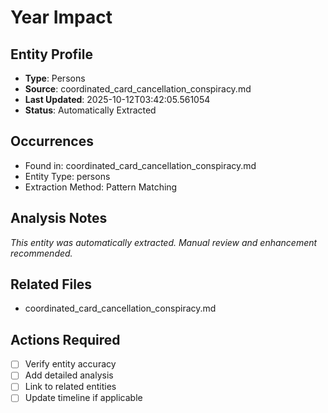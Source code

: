 # Year Impact

## Entity Profile
- **Type**: Persons
- **Source**: coordinated_card_cancellation_conspiracy.md
- **Last Updated**: 2025-10-12T03:42:05.561054
- **Status**: Automatically Extracted

## Occurrences
- Found in: coordinated_card_cancellation_conspiracy.md
- Entity Type: persons
- Extraction Method: Pattern Matching

## Analysis Notes
*This entity was automatically extracted. Manual review and enhancement recommended.*

## Related Files
- coordinated_card_cancellation_conspiracy.md

## Actions Required
- [ ] Verify entity accuracy
- [ ] Add detailed analysis
- [ ] Link to related entities
- [ ] Update timeline if applicable
